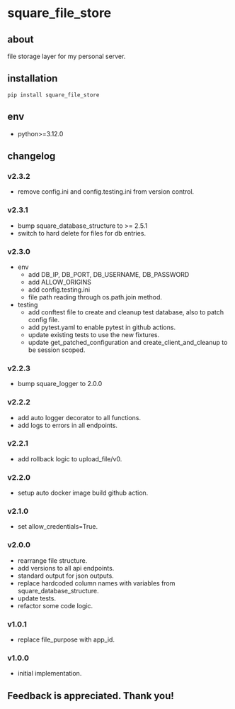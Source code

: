 # square_file_store

## about

file storage layer for my personal server.

## installation

```shell
pip install square_file_store
```

## env

- python>=3.12.0

## changelog

### v2.3.2

- remove config.ini and config.testing.ini from version control.

### v2.3.1

- bump square_database_structure to >= 2.5.1
- switch to hard delete for files for db entries.

### v2.3.0

- env
    - add DB_IP, DB_PORT, DB_USERNAME, DB_PASSWORD
    - add ALLOW_ORIGINS
    - add config.testing.ini
    - file path reading through os.path.join method.
- testing
    - add conftest file to create and cleanup test database, also to patch config file.
    - add pytest.yaml to enable pytest in github actions.
    - update existing tests to use the new fixtures.
    - update get_patched_configuration and create_client_and_cleanup to be session scoped.

### v2.2.3

- bump square_logger to 2.0.0

### v2.2.2

- add auto logger decorator to all functions.
- add logs to errors in all endpoints.

### v2.2.1

- add rollback logic to upload_file/v0.

### v2.2.0

- setup auto docker image build github action.

### v2.1.0

- set allow_credentials=True.

### v2.0.0

- rearrange file structure.
- add versions to all api endpoints.
- standard output for json outputs.
- replace hardcoded column names with variables from square_database_structure.
- update tests.
- refactor some code logic.

### v1.0.1

- replace file_purpose with app_id.

### v1.0.0

- initial implementation.

## Feedback is appreciated. Thank you!
